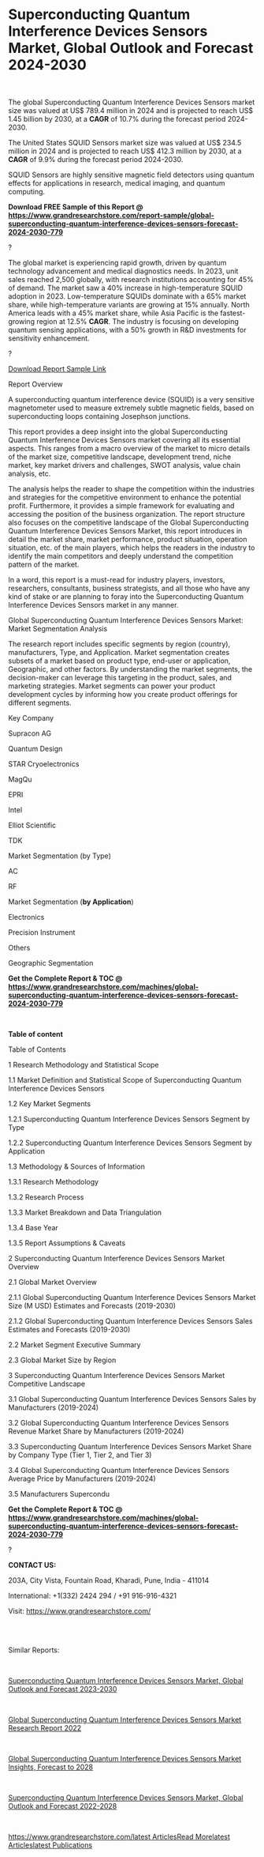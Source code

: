 <h1>Superconducting Quantum Interference Devices Sensors Market, Global Outlook and Forecast 2024-2030</h1><br/><p>The global Superconducting Quantum Interference Devices Sensors market size was valued at US$ 789.4 million in 2024 and is projected to reach US$ 1.45 billion by 2030, at a <strong>CAGR</strong> of 10.7% during the forecast period 2024-2030.</p>
 
 
 
 <p>The United States SQUID Sensors market size was valued at US$ 234.5 million in 2024 and is projected to reach US$ 412.3 million by 2030, at a <strong>CAGR</strong> of 9.9% during the forecast period 2024-2030.</p>
 
 
 
 <p>SQUID Sensors are highly sensitive magnetic field detectors using quantum effects for applications in research, medical imaging, and quantum computing.</p>
 
 
 
 <div><b>Download FREE Sample of this Report @ <a href="https://www.grandresearchstore.com/report-sample/global-superconducting-quantum-interference-devices-sensors-forecast-2024-2030-779">https://www.grandresearchstore.com/report-sample/global-superconducting-quantum-interference-devices-sensors-forecast-2024-2030-779</a></b></div>
 
 
 
 <p>? </p>
 
 
 
 <p>The global market is experiencing rapid growth, driven by quantum technology advancement and medical diagnostics needs. In 2023, unit sales reached 2,500 globally, with research institutions accounting for 45% of demand. The market saw a 40% increase in high-temperature SQUID adoption in 2023. Low-temperature SQUIDs dominate with a 65% market share, while high-temperature variants are growing at 15% annually. North America leads with a 45% market share, while Asia Pacific is the fastest-growing region at 12.5% <strong>CAGR</strong>. The industry is focusing on developing quantum sensing applications, with a 50% growth in R&D investments for sensitivity enhancement.</p>
 
 
 
 <p>? </p>
 
 
 
 <p><a href="https://www.grandresearchstore.com/mr-admin/report-sample/global-superconducting-quantum-interference-devices-sensors-forecast-2024-2030-779">Download Report Sample Link</a></p>
 
 
 
 <p>Report Overview</p>
 
 
 
 <p>A superconducting quantum interference device (SQUID) is a very sensitive magnetometer used to measure extremely subtle magnetic fields, based on superconducting loops containing Josephson junctions.</p>
 
 
 
 <p>This report provides a deep insight into the global Superconducting Quantum Interference Devices Sensors market covering all its essential aspects. This ranges from a macro overview of the market to micro details of the market size, competitive landscape, development trend, niche market, key market drivers and challenges, SWOT analysis, value chain analysis, etc.</p>
 
 
 
 <p>The analysis helps the reader to shape the competition within the industries and strategies for the competitive environment to enhance the potential profit. Furthermore, it provides a simple framework for evaluating and accessing the position of the business organization. The report structure also focuses on the competitive landscape of the Global Superconducting Quantum Interference Devices Sensors Market, this report introduces in detail the market share, market performance, product situation, operation situation, etc. of the main players, which helps the readers in the industry to identify the main competitors and deeply understand the competition pattern of the market.</p>
 
 
 
 <p>In a word, this report is a must-read for industry players, investors, researchers, consultants, business strategists, and all those who have any kind of stake or are planning to foray into the Superconducting Quantum Interference Devices Sensors market in any manner.</p>
 
 
 
 <p>Global Superconducting Quantum Interference Devices Sensors Market: Market Segmentation Analysis</p>
 
 
 
 <p>The research report includes specific segments by region (country), manufacturers, Type, and Application. Market segmentation creates subsets of a market based on product type, end-user or application, Geographic, and other factors. By understanding the market segments, the decision-maker can leverage this targeting in the product, sales, and marketing strategies. Market segments can power your product development cycles by informing how you create product offerings for different segments.</p>
 
 
 
 <p>Key Company</p>
 
 
 
 <p>Supracon AG</p>
 
 
 
 <p>Quantum Design</p>
 
 
 
 <p>STAR Cryoelectronics</p>
 
 
 
 <p>MagQu</p>
 
 
 
 <p>EPRI</p>
 
 
 
 <p>Intel</p>
 
 
 
 <p>Elliot Scientific</p>
 
 
 
 <p>TDK</p>
 
 
 
 <p>Market Segmentation (by Type)</p>
 
 
 
 <p>AC</p>
 
 
 
 <p>RF</p>
 
 
 
 <p>Market Segmentation (<strong>by Application</strong>)</p>
 
 
 
 <p>Electronics</p>
 
 
 
 <p>Precision Instrument</p>
 
 
 
 <p>Others</p>
 
 
 
 <p>Geographic Segmentation</p>
 
 
 
 <div><b>Get the Complete Report & TOC @ <a href="https://www.grandresearchstore.com/machines/global-superconducting-quantum-interference-devices-sensors-forecast-2024-2030-779">https://www.grandresearchstore.com/machines/global-superconducting-quantum-interference-devices-sensors-forecast-2024-2030-779</a></b></div>
 
 
 
 <p><br />
 
 <b>Table of content</b></p>
 
 
 
 <p>Table of Contents<br />
 
 1 Research Methodology and Statistical Scope<br />
 
 1.1 Market Definition and Statistical Scope of Superconducting Quantum Interference Devices Sensors<br />
 
 1.2 Key Market Segments<br />
 
 1.2.1 Superconducting Quantum Interference Devices Sensors Segment by Type<br />
 
 1.2.2 Superconducting Quantum Interference Devices Sensors Segment by Application<br />
 
 1.3 Methodology & Sources of Information<br />
 
 1.3.1 Research Methodology<br />
 
 1.3.2 Research Process<br />
 
 1.3.3 Market Breakdown and Data Triangulation<br />
 
 1.3.4 Base Year<br />
 
 1.3.5 Report Assumptions & Caveats<br />
 
 2 Superconducting Quantum Interference Devices Sensors Market Overview<br />
 
 2.1 Global Market Overview<br />
 
 2.1.1 Global Superconducting Quantum Interference Devices Sensors Market Size (M USD) Estimates and Forecasts (2019-2030)<br />
 
 2.1.2 Global Superconducting Quantum Interference Devices Sensors Sales Estimates and Forecasts (2019-2030)<br />
 
 2.2 Market Segment Executive Summary<br />
 
 2.3 Global Market Size by Region<br />
 
 3 Superconducting Quantum Interference Devices Sensors Market Competitive Landscape<br />
 
 3.1 Global Superconducting Quantum Interference Devices Sensors Sales by Manufacturers (2019-2024)<br />
 
 3.2 Global Superconducting Quantum Interference Devices Sensors Revenue Market Share by Manufacturers (2019-2024)<br />
 
 3.3 Superconducting Quantum Interference Devices Sensors Market Share by Company Type (Tier 1, Tier 2, and Tier 3)<br />
 
 3.4 Global Superconducting Quantum Interference Devices Sensors Average Price by Manufacturers (2019-2024)<br />
 
 3.5 Manufacturers Supercondu</p>
 
 
 
 <div><b>Get the Complete Report & TOC @ <a href="https://www.grandresearchstore.com/machines/global-superconducting-quantum-interference-devices-sensors-forecast-2024-2030-779">https://www.grandresearchstore.com/machines/global-superconducting-quantum-interference-devices-sensors-forecast-2024-2030-779</a></b></div>
 
 
 
 <p>? </p>
 
 
 
 <p><b>CONTACT US:</b><br />
 
 203A, City Vista, Fountain Road, Kharadi, Pune, India - 411014<br />
 
 International: +1(332) 2424 294 / +91 916-916-4321<br />
 
 Visit: <a href="https://www.grandresearchstore.com/">https://www.grandresearchstore.com/</a><br />
 
 <br />
 
 <br />
 
 Similar Reports:<br />
 
 <br />
 
 <a href="https://www.grandresearchstore.com/machines/global-superconducting-quantum-interference-devices-sensors-forecast-2023-2030-213">Superconducting Quantum Interference Devices Sensors Market, Global Outlook and Forecast 2023-2030</a><br />
 
 <br />
 
 <a href="https://www.grandresearchstore.com/machines/global-superconducting-quantum-interference-devices-sensors-2022-767">Global Superconducting Quantum Interference Devices Sensors Market Research Report 2022</a><br />
 
 <br />
 
 <a href="https://www.grandresearchstore.com/machines/global-superconducting-quantum-interference-devices-sensors-2028-926">Global Superconducting Quantum Interference Devices Sensors Market Insights, Forecast to 2028</a><br />
 
 <br />
 
 <a href="https://www.grandresearchstore.com/machines/global-superconducting-quantum-interference-devices-sensors-forecast-2022-2028-322">Superconducting Quantum Interference Devices Sensors Market, Global Outlook and Forecast 2022-2028</a><br />
 
 <br />
 
 <a href="https://gyeongbokgung.com">https://www.grandresearchstore.com/</a><a href="https://hallyeomaritime.com">latest Articles</a><a href="https://jingwansa.com">Read More</a><a href="https://nguoiviet.jp/">latest Articles</a><a href="https://www.intelmarketresearch.com/">latest Publications</a></p>